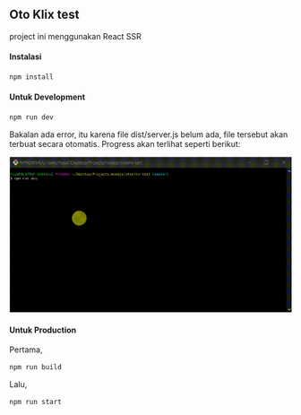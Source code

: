 ## Oto Klix test

project ini menggunakan React SSR

#### Instalasi

```sh
npm install
```

#### Untuk Development

```sh
npm run dev
```

Bakalan ada error, itu karena file dist/server.js belum ada, file tersebut akan terbuat secara otomatis. Progress akan terlihat seperti berikut:

![Alt Text](https://github.com/ybasori/otoklix_test/raw/master/20220311_004456.gif)

#### Untuk Production

Pertama,

```sh
npm run build
```

Lalu,

```sh
npm run start
```
